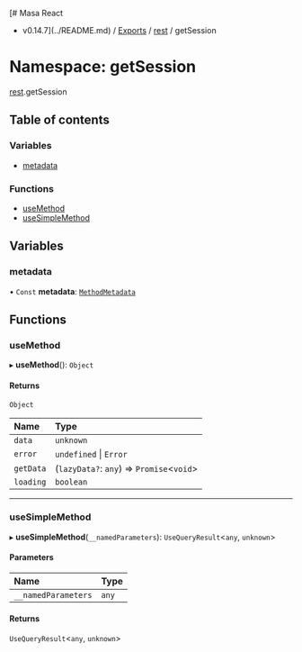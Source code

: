 [# Masa React
 - v0.14.7](../README.md) / [Exports](../modules.md) / [rest](rest.md) / getSession

# Namespace: getSession

[rest](rest.md).getSession

## Table of contents

### Variables

- [metadata](rest.getSession.md#metadata)

### Functions

- [useMethod](rest.getSession.md#usemethod)
- [useSimpleMethod](rest.getSession.md#usesimplemethod)

## Variables

### metadata

• `Const` **metadata**: [`MethodMetadata`](../interfaces/rest.MethodMetadata.md)

## Functions

### useMethod

▸ **useMethod**(): `Object`

#### Returns

`Object`

| Name | Type |
| :------ | :------ |
| `data` | `unknown` |
| `error` | `undefined` \| `Error` |
| `getData` | (`lazyData?`: `any`) => `Promise`<`void`\> |
| `loading` | `boolean` |

___

### useSimpleMethod

▸ **useSimpleMethod**(`__namedParameters`): `UseQueryResult`<`any`, `unknown`\>

#### Parameters

| Name | Type |
| :------ | :------ |
| `__namedParameters` | `any` |

#### Returns

`UseQueryResult`<`any`, `unknown`\>
